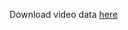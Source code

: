Download video data [here](https://www.dropbox.com/scl/fo/3vc6q20s6bihbi2tuc63s/APeF3aU7wNxdf148oroggIU?rlkey=uf66439yaeohm57virb9j4rf5&st=ldlo9gjk&dl=0)
